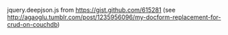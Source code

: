 jquery.deepjson.js from https://gist.github.com/615281 (see http://agaoglu.tumblr.com/post/1235956096/my-docform-replacement-for-crud-on-couchdb)
